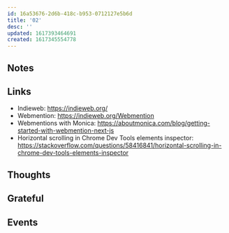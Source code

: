 ```yaml
---
id: 16a53676-2d6b-418c-b953-0712127e5b6d
title: '02'
desc: ''
updated: 1617393464691
created: 1617345554778
---
```


## Notes

## Links

- Indieweb: https://indieweb.org/
- Webmention: https://indieweb.org/Webmention
- Webmentions with Monica:
  https://aboutmonica.com/blog/getting-started-with-webmention-next-js
- Horizontal scrolling in Chrome Dev Tools elements inspector:
  https://stackoverflow.com/questions/58416841/horizontal-scrolling-in-chrome-dev-tools-elements-inspector

## Thoughts

## Grateful

## Events
